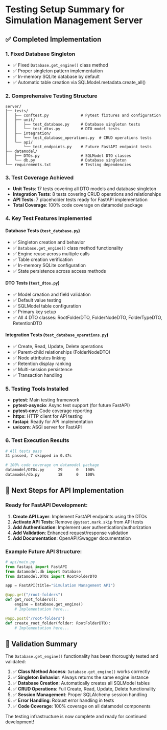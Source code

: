 # Testing Setup Summary for Simulation Management Server

## ✅ Completed Implementation

### 1. **Fixed Database Singleton**
- ✅ Fixed `Database.get_engine()` class method
- ✅ Proper singleton pattern implementation
- ✅ In-memory SQLite database by default
- ✅ Automatic table creation via SQLModel.metadata.create_all()

### 2. **Comprehensive Testing Structure**
```
server/
├── tests/
│   ├── conftest.py              # Pytest fixtures and configuration
│   ├── unit/
│   │   ├── test_database.py     # Database singleton tests
│   │   └── test_dtos.py         # DTO model tests
│   ├── integration/
│   │   └── test_database_operations.py  # CRUD operations tests
│   └── api/
│       └── test_endpoints.py    # Future FastAPI endpoint tests
├── datamodel/
│   ├── DTOs.py                  # SQLModel DTO classes
│   └── db.py                    # Database singleton
└── requirements.txt             # Testing dependencies
```

### 3. **Test Coverage Achieved**
- **Unit Tests**: 17 tests covering all DTO models and database singleton
- **Integration Tests**: 8 tests covering CRUD operations and relationships
- **API Tests**: 7 placeholder tests ready for FastAPI implementation
- **Total Coverage**: 100% code coverage on datamodel package

### 4. **Key Test Features Implemented**

#### **Database Tests** (`test_database.py`)
- ✅ Singleton creation and behavior
- ✅ `Database.get_engine()` class method functionality
- ✅ Engine reuse across multiple calls
- ✅ Table creation verification
- ✅ In-memory SQLite configuration
- ✅ State persistence across access methods

#### **DTO Tests** (`test_dtos.py`)
- ✅ Model creation and field validation
- ✅ Default value testing
- ✅ SQLModel table configuration
- ✅ Primary key setup
- ✅ All 4 DTO classes: RootFolderDTO, FolderNodeDTO, FolderTypeDTO, RetentionDTO

#### **Integration Tests** (`test_database_operations.py`)
- ✅ Create, Read, Update, Delete operations
- ✅ Parent-child relationships (FolderNodeDTO)
- ✅ Node attributes linking
- ✅ Retention display ranking
- ✅ Multi-session persistence
- ✅ Transaction handling

### 5. **Testing Tools Installed**
- **pytest**: Main testing framework
- **pytest-asyncio**: Async test support (for future FastAPI)
- **pytest-cov**: Code coverage reporting
- **httpx**: HTTP client for API testing
- **fastapi**: Ready for API implementation
- **uvicorn**: ASGI server for FastAPI

### 6. **Test Execution Results**
```bash
# All tests pass
31 passed, 7 skipped in 0.47s

# 100% code coverage on datamodel package
datamodel/DTOs.py      29      0   100%
datamodel/db.py        18      0   100%
```

## 🎯 Next Steps for API Implementation

### Ready for FastAPI Development:
1. **Create API Layer**: Implement FastAPI endpoints using the DTOs
2. **Activate API Tests**: Remove `@pytest.mark.skip` from API tests
3. **Add Authentication**: Implement user authentication/authorization
4. **Add Validation**: Enhanced request/response validation
5. **Add Documentation**: OpenAPI/Swagger documentation

### Example Future API Structure:
```python
# api/main.py
from fastapi import FastAPI
from datamodel.db import Database
from datamodel.DTOs import RootFolderDTO

app = FastAPI(title="Simulation Management API")

@app.get("/root-folders")
def get_root_folders():
    engine = Database.get_engine()
    # Implementation here...

@app.post("/root-folders")
def create_root_folder(folder: RootFolderDTO):
    # Implementation here...
```

## 🚀 Validation Summary

The `Database.get_engine()` functionality has been thoroughly tested and validated:

1. ✅ **Class Method Access**: `Database.get_engine()` works correctly
2. ✅ **Singleton Behavior**: Always returns the same engine instance  
3. ✅ **Database Creation**: Automatically creates all SQLModel tables
4. ✅ **CRUD Operations**: Full Create, Read, Update, Delete functionality
5. ✅ **Session Management**: Proper SQLAlchemy session handling
6. ✅ **Error Handling**: Robust error handling in tests
7. ✅ **Code Coverage**: 100% coverage on all datamodel components

The testing infrastructure is now complete and ready for continued development!
